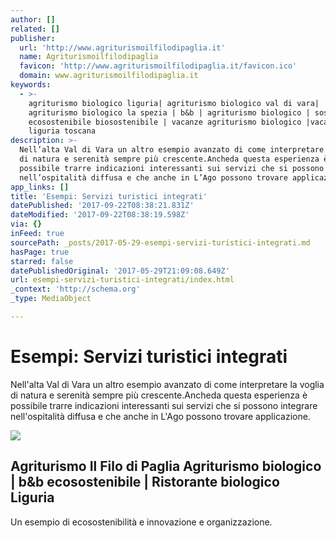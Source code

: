 ```yaml
---
author: []
related: []
publisher:
  url: 'http://www.agriturismoilfilodipaglia.it'
  name: Agriturismoilfilodipaglia
  favicon: 'http://www.agriturismoilfilodipaglia.it/favicon.ico'
  domain: www.agriturismoilfilodipaglia.it
keywords:
  - >-
    agriturismo biologico liguria| agriturismo biologico val di vara|
    agriturismo biologico la spezia | b&b | agriturismo biologico | sostenibile
    ecosostenibile biosostenibile | vacanze agriturismo biologico |vacanza green
    liguria toscana
description: >-
  Nell’alta Val di Vara un altro esempio avanzato di come interpretare la voglia
  di natura e serenità sempre più crescente.Ancheda questa esperienza è
  possibile trarre indicazioni interessanti sui servizi che si possono integrare
  nell’ospitalità diffusa e che anche in L’Ago possono trovare applicazione.
app_links: []
title: 'Esempi: Servizi turistici integrati'
datePublished: '2017-09-22T08:38:21.831Z'
dateModified: '2017-09-22T08:38:19.598Z'
via: {}
inFeed: true
sourcePath: _posts/2017-05-29-esempi-servizi-turistici-integrati.md
hasPage: true
starred: false
datePublishedOriginal: '2017-05-29T21:09:08.649Z'
url: esempi-servizi-turistici-integrati/index.html
_context: 'http://schema.org'
_type: MediaObject

---
```

# Esempi: Servizi turistici integrati

Nell'alta Val di Vara un altro esempio avanzato di come interpretare la voglia di natura e serenità sempre più crescente.Ancheda questa esperienza è possibile trarre indicazioni interessanti sui servizi che si possono integrare nell'ospitalità diffusa e che anche in L'Ago possono trovare applicazione.

<article style=""><img src="https://s3-us-west-2.amazonaws.com/the-grid-img/p/575ed246edbd4f171a12994b9b6ddad1d4a89772.jpg" /><h1>Agriturismo Il Filo di Paglia Agriturismo biologico | b&amp;b ecosostenibile | Ristorante biologico Liguria </h1><p>Un esempio di ecosostenibilità e innovazione e organizzazione.</p></article>